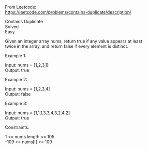 From Leetcode:  
https://leetcode.com/problems/contains-duplicate/description/  

Contains Duplicate  
Solved  
Easy  

Given an integer array nums, return true if any value appears at least  
twice in the array, and return false if every element is distinct.  

Example 1:  

Input: nums = [1,2,3,1]  
Output: true  


Example 2:  
  
Input: nums = [1,2,3,4]  
Output: false  


Example 3:  

Input: nums = [1,1,1,3,3,4,3,2,4,2]  
Output: true  
 

Constraints:  

1 <= nums.length <= 105  
-109 <= nums[i] <= 109  
